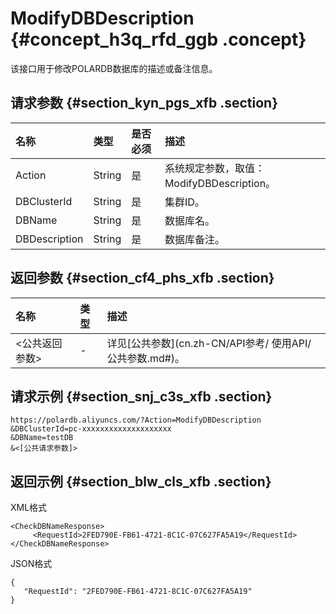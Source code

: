 # ModifyDBDescription {#concept_h3q_rfd_ggb .concept}

该接口用于修改POLARDB数据库的描述或备注信息。

## 请求参数 {#section_kyn_pgs_xfb .section}

|名称|类型|是否必须|描述|
|:-|:-|:---|:-|
|Action|String|是|系统规定参数，取值：ModifyDBDescription。|
|DBClusterId|String|是|集群ID。|
|DBName|String|是|数据库名。|
|DBDescription|String|是|数据库备注。|

## 返回参数 {#section_cf4_phs_xfb .section}

|名称|类型|描述|
|:-|:-|:-|
|<公共返回参数\>|-|详见[公共参数](cn.zh-CN/API参考/ 使用API/公共参数.md#)。|

## 请求示例 {#section_snj_c3s_xfb .section}

```
https://polardb.aliyuncs.com/?Action=ModifyDBDescription
&DBClusterId=pc-xxxxxxxxxxxxxxxxxxxx
&DBName=testDB
&<[公共请求参数]>
```

## 返回示例 {#section_blw_cls_xfb .section}

XML格式

```
<CheckDBNameResponse>  
     <RequestId>2FED790E-FB61-4721-8C1C-07C627FA5A19</RequestId>
</CheckDBNameResponse>
```

JSON格式

```
{
   "RequestId": "2FED790E-FB61-4721-8C1C-07C627FA5A19"
}
```


